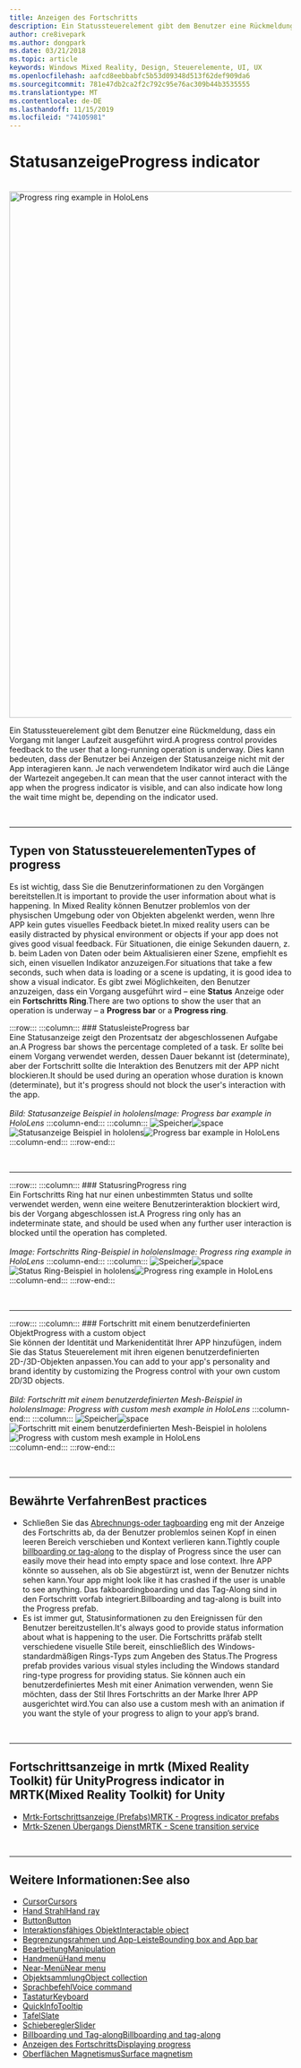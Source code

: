 ```yaml
---
title: Anzeigen des Fortschritts
description: Ein Statussteuerelement gibt dem Benutzer eine Rückmeldung, dass ein Vorgang mit langer Laufzeit ausgeführt wird.
author: cre8ivepark
ms.author: dongpark
ms.date: 03/21/2018
ms.topic: article
keywords: Windows Mixed Reality, Design, Steuerelemente, UI, UX
ms.openlocfilehash: aafcd8eebbabfc5b53d09348d513f62def909da6
ms.sourcegitcommit: 781e47db2ca2f2c792c95e76ac309b44b3535555
ms.translationtype: MT
ms.contentlocale: de-DE
ms.lasthandoff: 11/15/2019
ms.locfileid: "74105981"
---
```

# <a name="progress-indicator"></a><span data-ttu-id="37c86-104">Statusanzeige</span><span class="sxs-lookup"><span data-stu-id="37c86-104">Progress indicator</span></span>

<br>

<img src="images/UX/MRTK_ProgressIndicator.gif" alt="Progress ring example in HoloLens" width="940px">

<span data-ttu-id="37c86-105">Ein Statussteuerelement gibt dem Benutzer eine Rückmeldung, dass ein Vorgang mit langer Laufzeit ausgeführt wird.</span><span class="sxs-lookup"><span data-stu-id="37c86-105">A progress control provides feedback to the user that a long-running operation is underway.</span></span> <span data-ttu-id="37c86-106">Dies kann bedeuten, dass der Benutzer bei Anzeigen der Statusanzeige nicht mit der App interagieren kann. Je nach verwendetem Indikator wird auch die Länge der Wartezeit angegeben.</span><span class="sxs-lookup"><span data-stu-id="37c86-106">It can mean that the user cannot interact with the app when the progress indicator is visible, and can also indicate how long the wait time might be, depending on the indicator used.</span></span>

<br>

---

## <a name="types-of-progress"></a><span data-ttu-id="37c86-107">Typen von Statussteuerelementen</span><span class="sxs-lookup"><span data-stu-id="37c86-107">Types of progress</span></span>

<span data-ttu-id="37c86-108">Es ist wichtig, dass Sie die Benutzerinformationen zu den Vorgängen bereitstellen.</span><span class="sxs-lookup"><span data-stu-id="37c86-108">It is important to provide the user information about what is happening.</span></span> <span data-ttu-id="37c86-109">In Mixed Reality können Benutzer problemlos von der physischen Umgebung oder von Objekten abgelenkt werden, wenn Ihre APP kein gutes visuelles Feedback bietet.</span><span class="sxs-lookup"><span data-stu-id="37c86-109">In mixed reality users can be easily distracted by physical environment or objects if your app does not gives good visual feedback.</span></span> <span data-ttu-id="37c86-110">Für Situationen, die einige Sekunden dauern, z. b. beim Laden von Daten oder beim Aktualisieren einer Szene, empfiehlt es sich, einen visuellen Indikator anzuzeigen.</span><span class="sxs-lookup"><span data-stu-id="37c86-110">For situations that take a few seconds, such when data is loading or a scene is updating, it is good idea to show a visual indicator.</span></span> <span data-ttu-id="37c86-111">Es gibt zwei Möglichkeiten, den Benutzer anzuzeigen, dass ein Vorgang ausgeführt wird – eine **Status** Anzeige oder ein **Fortschritts Ring**.</span><span class="sxs-lookup"><span data-stu-id="37c86-111">There are two options to show the user that an operation is underway – a **Progress bar** or a **Progress ring**.</span></span>

:::row:::
    :::column:::
        ### <a name="progress-barbr"></a><span data-ttu-id="37c86-112">Statusleiste</span><span class="sxs-lookup"><span data-stu-id="37c86-112">Progress bar</span></span><br>
        <span data-ttu-id="37c86-113">Eine Statusanzeige zeigt den Prozentsatz der abgeschlossenen Aufgabe an.</span><span class="sxs-lookup"><span data-stu-id="37c86-113">A Progress bar shows the percentage completed of a task.</span></span> <span data-ttu-id="37c86-114">Er sollte bei einem Vorgang verwendet werden, dessen Dauer bekannt ist (determinate), aber der Fortschritt sollte die Interaktion des Benutzers mit der APP nicht blockieren.</span><span class="sxs-lookup"><span data-stu-id="37c86-114">It should be used during an operation whose duration is known (determinate), but it's progress should not block the user's interaction with the app.</span></span><br>
        <br>
        <span data-ttu-id="37c86-115">*Bild: Statusanzeige Beispiel in hololens*</span><span class="sxs-lookup"><span data-stu-id="37c86-115">*Image: Progress bar example in HoloLens*</span></span>
    :::column-end:::
        :::column:::
        <span data-ttu-id="37c86-116">![Speicher](images/spacer-20x582.png)</span><span class="sxs-lookup"><span data-stu-id="37c86-116">![space](images/spacer-20x582.png)</span></span><br>
       <span data-ttu-id="37c86-117">![Statusanzeige Beispiel in hololens](images/640px-progressbar.jpg)</span><span class="sxs-lookup"><span data-stu-id="37c86-117">![Progress bar example in HoloLens](images/640px-progressbar.jpg)</span></span><br>
    :::column-end:::
:::row-end:::

<br>

---

:::row:::
    :::column:::
        ### <a name="progress-ringbr"></a><span data-ttu-id="37c86-118">Statusring</span><span class="sxs-lookup"><span data-stu-id="37c86-118">Progress ring</span></span><br>
        <span data-ttu-id="37c86-119">Ein Fortschritts Ring hat nur einen unbestimmten Status und sollte verwendet werden, wenn eine weitere Benutzerinteraktion blockiert wird, bis der Vorgang abgeschlossen ist.</span><span class="sxs-lookup"><span data-stu-id="37c86-119">A Progress ring only has an indeterminate state, and should be used when any further user interaction is blocked until the operation has completed.</span></span><br>
        <br>
        <span data-ttu-id="37c86-120">*Image: Fortschritts Ring-Beispiel in hololens*</span><span class="sxs-lookup"><span data-stu-id="37c86-120">*Image: Progress ring example in HoloLens*</span></span>
    :::column-end:::
        :::column:::
        <span data-ttu-id="37c86-121">![Speicher](images/spacer-20x582.png)</span><span class="sxs-lookup"><span data-stu-id="37c86-121">![space](images/spacer-20x582.png)</span></span><br>
       <span data-ttu-id="37c86-122">![Status Ring-Beispiel in hololens](images/640px-progressring.jpg)</span><span class="sxs-lookup"><span data-stu-id="37c86-122">![Progress ring example in HoloLens](images/640px-progressring.jpg)</span></span><br>
    :::column-end:::
:::row-end:::

<br>

---

:::row:::
    :::column:::
        ### <a name="progress-with-a-custom-objectbr"></a><span data-ttu-id="37c86-123">Fortschritt mit einem benutzerdefinierten Objekt</span><span class="sxs-lookup"><span data-stu-id="37c86-123">Progress with a custom object</span></span><br>
        <span data-ttu-id="37c86-124">Sie können der Identität und Markenidentität Ihrer APP hinzufügen, indem Sie das Status Steuerelement mit ihren eigenen benutzerdefinierten 2D-/3D-Objekten anpassen.</span><span class="sxs-lookup"><span data-stu-id="37c86-124">You can add to your app's personality and brand identity by customizing the Progress control with your own custom 2D/3D objects.</span></span><br>
        <br>
        <span data-ttu-id="37c86-125">*Bild: Fortschritt mit einem benutzerdefinierten Mesh-Beispiel in hololens*</span><span class="sxs-lookup"><span data-stu-id="37c86-125">*Image: Progress with custom mesh example in HoloLens*</span></span>
    :::column-end:::
        :::column:::
        <span data-ttu-id="37c86-126">![Speicher](images/spacer-20x582.png)</span><span class="sxs-lookup"><span data-stu-id="37c86-126">![space](images/spacer-20x582.png)</span></span><br>
       <span data-ttu-id="37c86-127">![Fortschritt mit einem benutzerdefinierten Mesh-Beispiel in hololens](images/640px-progresscustom.jpg)</span><span class="sxs-lookup"><span data-stu-id="37c86-127">![Progress with custom mesh example in HoloLens](images/640px-progresscustom.jpg)</span></span><br>
    :::column-end:::
:::row-end:::

<br>

---

## <a name="best-practices"></a><span data-ttu-id="37c86-128">Bewährte Verfahren</span><span class="sxs-lookup"><span data-stu-id="37c86-128">Best practices</span></span>
* <span data-ttu-id="37c86-129">Schließen Sie das [Abrechnungs-oder tagboarding](billboarding-and-tag-along.md) eng mit der Anzeige des Fortschritts ab, da der Benutzer problemlos seinen Kopf in einen leeren Bereich verschieben und Kontext verlieren kann.</span><span class="sxs-lookup"><span data-stu-id="37c86-129">Tightly couple [billboarding or tag-along](billboarding-and-tag-along.md) to the display of Progress since the user can easily move their head into empty space and lose context.</span></span> <span data-ttu-id="37c86-130">Ihre APP könnte so aussehen, als ob Sie abgestürzt ist, wenn der Benutzer nichts sehen kann.</span><span class="sxs-lookup"><span data-stu-id="37c86-130">Your app might look like it has crashed if the user is unable to see anything.</span></span> <span data-ttu-id="37c86-131">Das fakboardingboarding und das Tag-Along sind in den Fortschritt vorfab integriert.</span><span class="sxs-lookup"><span data-stu-id="37c86-131">Billboarding and tag-along is built into the Progress prefab.</span></span>
* <span data-ttu-id="37c86-132">Es ist immer gut, Statusinformationen zu den Ereignissen für den Benutzer bereitzustellen.</span><span class="sxs-lookup"><span data-stu-id="37c86-132">It's always good to provide status information about what is happening to the user.</span></span> <span data-ttu-id="37c86-133">Die Fortschritts präfab stellt verschiedene visuelle Stile bereit, einschließlich des Windows-standardmäßigen Rings-Typs zum Angeben des Status.</span><span class="sxs-lookup"><span data-stu-id="37c86-133">The Progress prefab provides various visual styles including the Windows standard ring-type progress for providing status.</span></span> <span data-ttu-id="37c86-134">Sie können auch ein benutzerdefiniertes Mesh mit einer Animation verwenden, wenn Sie möchten, dass der Stil Ihres Fortschritts an der Marke Ihrer APP ausgerichtet wird.</span><span class="sxs-lookup"><span data-stu-id="37c86-134">You can also use a custom mesh with an animation if you want the style of your progress to align to your app’s brand.</span></span>

<br>

---

## <a name="progress-indicator-in-mrtkmixed-reality-toolkit-for-unity"></a><span data-ttu-id="37c86-135">Fortschrittsanzeige in mrtk (Mixed Reality Toolkit) für Unity</span><span class="sxs-lookup"><span data-stu-id="37c86-135">Progress indicator in MRTK(Mixed Reality Toolkit) for Unity</span></span>

* [<span data-ttu-id="37c86-136">Mrtk-Fortschrittsanzeige (Prefabs)</span><span class="sxs-lookup"><span data-stu-id="37c86-136">MRTK - Progress indicator prefabs</span></span>](https://github.com/microsoft/MixedRealityToolkit-Unity/tree/mrtk_release/Assets/MixedRealityToolkit.SDK/Features/UX/Prefabs/ProgressIndicators)
* [<span data-ttu-id="37c86-137">Mrtk-Szenen Übergangs Dienst</span><span class="sxs-lookup"><span data-stu-id="37c86-137">MRTK - Scene transition service</span></span>](https://microsoft.github.io/MixedRealityToolkit-Unity/Documentation/Extensions/SceneTransitionService/SceneTransitionServiceOverview.html)


<br>

---

## <a name="see-also"></a><span data-ttu-id="37c86-138">Weitere Informationen:</span><span class="sxs-lookup"><span data-stu-id="37c86-138">See also</span></span>

* [<span data-ttu-id="37c86-139">Cursor</span><span class="sxs-lookup"><span data-stu-id="37c86-139">Cursors</span></span>](cursors.md)
* [<span data-ttu-id="37c86-140">Hand Strahl</span><span class="sxs-lookup"><span data-stu-id="37c86-140">Hand ray</span></span>](point-and-commit.md)
* [<span data-ttu-id="37c86-141">Button</span><span class="sxs-lookup"><span data-stu-id="37c86-141">Button</span></span>](button.md)
* [<span data-ttu-id="37c86-142">Interaktionsfähiges Objekt</span><span class="sxs-lookup"><span data-stu-id="37c86-142">Interactable object</span></span>](interactable-object.md)
* [<span data-ttu-id="37c86-143">Begrenzungsrahmen und App-Leiste</span><span class="sxs-lookup"><span data-stu-id="37c86-143">Bounding box and App bar</span></span>](app-bar-and-bounding-box.md)
* [<span data-ttu-id="37c86-144">Bearbeitung</span><span class="sxs-lookup"><span data-stu-id="37c86-144">Manipulation</span></span>](direct-manipulation.md)
* [<span data-ttu-id="37c86-145">Handmenü</span><span class="sxs-lookup"><span data-stu-id="37c86-145">Hand menu</span></span>](hand-menu.md)
* [<span data-ttu-id="37c86-146">Near-Menü</span><span class="sxs-lookup"><span data-stu-id="37c86-146">Near menu</span></span>](near-menu.md)
* [<span data-ttu-id="37c86-147">Objektsammlung</span><span class="sxs-lookup"><span data-stu-id="37c86-147">Object collection</span></span>](object-collection.md)
* [<span data-ttu-id="37c86-148">Sprachbefehl</span><span class="sxs-lookup"><span data-stu-id="37c86-148">Voice command</span></span>](voice-input.md)
* [<span data-ttu-id="37c86-149">Tastatur</span><span class="sxs-lookup"><span data-stu-id="37c86-149">Keyboard</span></span>](keyboard.md)
* [<span data-ttu-id="37c86-150">QuickInfo</span><span class="sxs-lookup"><span data-stu-id="37c86-150">Tooltip</span></span>](tooltip.md)
* [<span data-ttu-id="37c86-151">Tafel</span><span class="sxs-lookup"><span data-stu-id="37c86-151">Slate</span></span>](slate.md)
* [<span data-ttu-id="37c86-152">Schieberegler</span><span class="sxs-lookup"><span data-stu-id="37c86-152">Slider</span></span>](slider.md)
* [<span data-ttu-id="37c86-153">Billboarding und Tag-along</span><span class="sxs-lookup"><span data-stu-id="37c86-153">Billboarding and tag-along</span></span>](billboarding-and-tag-along.md)
* [<span data-ttu-id="37c86-154">Anzeigen des Fortschritts</span><span class="sxs-lookup"><span data-stu-id="37c86-154">Displaying progress</span></span>](progress.md)
* [<span data-ttu-id="37c86-155">Oberflächen Magnetismus</span><span class="sxs-lookup"><span data-stu-id="37c86-155">Surface magnetism</span></span>](surface-magnetism.md)
